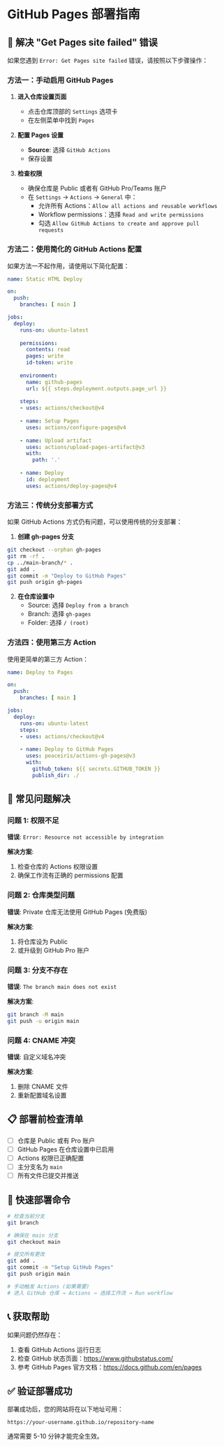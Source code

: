 # GitHub Pages 部署指南

## 🚨 解决 "Get Pages site failed" 错误

如果您遇到 `Error: Get Pages site failed` 错误，请按照以下步骤操作：

### 方法一：手动启用 GitHub Pages

1. **进入仓库设置页面**
   - 点击仓库顶部的 `Settings` 选项卡
   - 在左侧菜单中找到 `Pages`

2. **配置 Pages 设置**
   - **Source**: 选择 `GitHub Actions`
   - 保存设置

3. **检查权限**
   - 确保仓库是 Public 或者有 GitHub Pro/Teams 账户
   - 在 `Settings` → `Actions` → `General` 中：
     - 允许所有 Actions：`Allow all actions and reusable workflows`
     - Workflow permissions：选择 `Read and write permissions`
     - 勾选 `Allow GitHub Actions to create and approve pull requests`

### 方法二：使用简化的 GitHub Actions 配置

如果方法一不起作用，请使用以下简化配置：

```yaml
name: Static HTML Deploy

on:
  push:
    branches: [ main ]

jobs:
  deploy:
    runs-on: ubuntu-latest
    
    permissions:
      contents: read
      pages: write
      id-token: write
      
    environment:
      name: github-pages
      url: ${{ steps.deployment.outputs.page_url }}
      
    steps:
    - uses: actions/checkout@v4
    
    - name: Setup Pages
      uses: actions/configure-pages@v4
      
    - name: Upload artifact
      uses: actions/upload-pages-artifact@v3
      with:
        path: '.'
        
    - name: Deploy
      id: deployment
      uses: actions/deploy-pages@v4
```

### 方法三：传统分支部署方式

如果 GitHub Actions 方式仍有问题，可以使用传统的分支部署：

1. **创建 gh-pages 分支**
```bash
git checkout --orphan gh-pages
git rm -rf .
cp ../main-branch/* .
git add .
git commit -m "Deploy to GitHub Pages"
git push origin gh-pages
```

2. **在仓库设置中**
   - Source: 选择 `Deploy from a branch`
   - Branch: 选择 `gh-pages`
   - Folder: 选择 `/ (root)`

### 方法四：使用第三方 Action

使用更简单的第三方 Action：

```yaml
name: Deploy to Pages

on:
  push:
    branches: [ main ]

jobs:
  deploy:
    runs-on: ubuntu-latest
    steps:
    - uses: actions/checkout@v4
    
    - name: Deploy to GitHub Pages
      uses: peaceiris/actions-gh-pages@v3
      with:
        github_token: ${{ secrets.GITHUB_TOKEN }}
        publish_dir: ./
```

## 🔧 常见问题解决

### 问题 1: 权限不足
**错误**: `Error: Resource not accessible by integration`

**解决方案**:
1. 检查仓库的 Actions 权限设置
2. 确保工作流有正确的 permissions 配置

### 问题 2: 仓库类型问题
**错误**: Private 仓库无法使用 GitHub Pages (免费版)

**解决方案**:
1. 将仓库设为 Public
2. 或升级到 GitHub Pro 账户

### 问题 3: 分支不存在
**错误**: `The branch main does not exist`

**解决方案**:
```bash
git branch -M main
git push -u origin main
```

### 问题 4: CNAME 冲突
**错误**: 自定义域名冲突

**解决方案**:
1. 删除 CNAME 文件
2. 重新配置域名设置

## 📋 部署前检查清单

- [ ] 仓库是 Public 或有 Pro 账户
- [ ] GitHub Pages 在仓库设置中已启用
- [ ] Actions 权限已正确配置
- [ ] 主分支名为 `main`
- [ ] 所有文件已提交并推送

## 🚀 快速部署命令

```bash
# 检查当前分支
git branch

# 确保在 main 分支
git checkout main

# 提交所有更改
git add .
git commit -m "Setup GitHub Pages"
git push origin main

# 手动触发 Actions (如果需要)
# 进入 GitHub 仓库 → Actions → 选择工作流 → Run workflow
```

## 📞 获取帮助

如果问题仍然存在：

1. 查看 GitHub Actions 运行日志
2. 检查 GitHub 状态页面：https://www.githubstatus.com/
3. 参考 GitHub Pages 官方文档：https://docs.github.com/en/pages

## ✅ 验证部署成功

部署成功后，您的网站将在以下地址可用：
```
https://your-username.github.io/repository-name
```

通常需要 5-10 分钟才能完全生效。